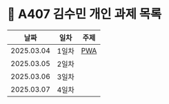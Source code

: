 
# :pencil: A407 김수민 개인 과제 목록

|날짜|일차|주제|
|----|----|----|
|2025.03.04|1일차|[PWA]('./1일차_DAY1.md')|
|2025.03.05|2일차|[]('./2일차_기획회의.md')|
|2025.03.06|3일차|[]('./{파일명}')|
|2025.03.07|4일차|[]('./{파일명}')|
